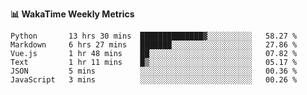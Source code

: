 **:bar_chart: WakaTime Weekly Metrics**

<!--START_SECTION:waka-->

```text
Python       13 hrs 30 mins  ██████████████▓░░░░░░░░░░   58.27 %
Markdown     6 hrs 27 mins   ███████░░░░░░░░░░░░░░░░░░   27.86 %
Vue.js       1 hr 48 mins    ██░░░░░░░░░░░░░░░░░░░░░░░   07.82 %
Text         1 hr 11 mins    █▒░░░░░░░░░░░░░░░░░░░░░░░   05.17 %
JSON         5 mins          ░░░░░░░░░░░░░░░░░░░░░░░░░   00.36 %
JavaScript   3 mins          ░░░░░░░░░░░░░░░░░░░░░░░░░   00.26 %
```

<!--END_SECTION:waka-->
